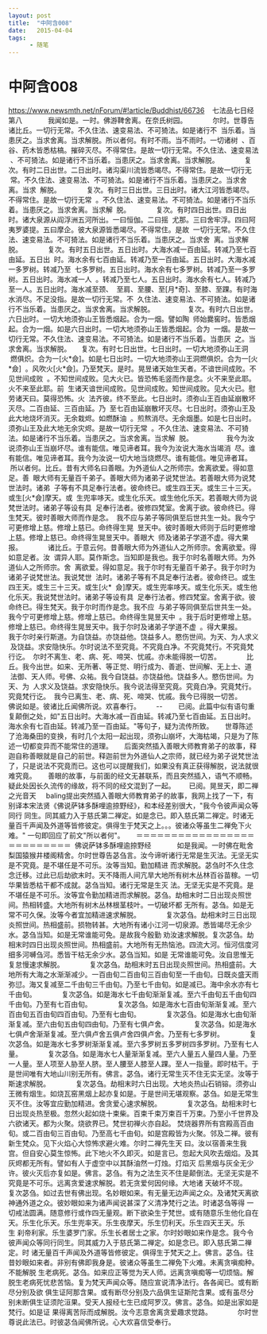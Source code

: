 ```yaml
---
layout: post
title:  "中阿含008"
date:   2015-04-04
tags:
      - 随笔
---
```


# 中阿含008


https://www.newsmth.net/nForum/#!article/Buddhist/66736
 
 七法品七日经第八
   
 　　我闻如是。一时。佛游鞞舍离。在奈氏树园。
   
 　　尔时。世尊告诸比丘。一切行无常。不久住法、速变易法、不可猗法。如是诸行不
 当乐着。当患厌之。当求舍离。当求解脱。所以者何。有时不雨。当不雨时。一切诸树
 、百谷、药木皆悉枯槁。摧碎灭尽。不得常住。是故一切行无常。不久住法、速变易法
 、不可猗法。如是诸行不当乐着。当患厌之。当求舍离。当求解脱。
   
 　　复次。有时二日出世。二日出时。诸沟渠川流皆悉竭尽。不得常住。是故一切行无
 常。不久住法、速变易法、不可猗法。如是诸行不当乐着。当患厌之。当求舍离。当求
 解脱。
   
 　　复次。有时三日出世。三日出时。诸大江河皆悉竭尽。不得常住。是故一切行无常
 。不久住法、速变易法。不可猗法。如是诸行不当乐着。当患厌之。当求舍离。当求解
 脱。
   
 　　复次。有时四日出世。四日出时。诸大泉源从阎浮洲五河所出。一曰恒伽。二曰摇
 尤那。三曰舍牢浮。四曰阿夷罗婆提。五曰摩企。彼大泉源皆悉竭尽。不得常住。是故
 一切行无常。不久住法、速变易法。不可猗法。如是诸行不当乐着。当患厌之。当求舍
 离。当求解脱。
   
 　　复次。有时五日出世。五日出时。大海水减一百由延。转减乃至七百由延。五日出
 时。海水余有七百由延。转减乃至一百由延。五日出时。大海水减一多罗树。转减乃至
 七多罗树。五日出时。海水余有七多罗树。转减乃至一多罗树。五日出时。海水减一人
 。转减乃至七人。五日出时。海水余有七人。转减乃至一人。五日出时。海水减至颈、
 至肩、至腰、至\[月\*奇\]、至膝、至踝。有时海水消尽。不足没指。是故一切行无常。不
 久住法、速变易法、不可猗法。如是诸行不当乐着。当患厌之。当求舍离。当求解脱。
   
   
 　　复次。有时六日出世。六日出时。一切大地须弥山王皆悉烟起。合为一烟。譬如陶
 师始爨窖时。皆悉烟起。合为一烟。如是六日出时。一切大地须弥山王皆悉烟起。合为
 一烟。是故一切行无常。不久住法、速变易法。不可猗法。如是诸行不当乐着。当患厌
 之。当求舍离。当求解脱。　　复次。有时七日出世。七日出时。一切大地须弥山王洞
 燃俱炽。合为一\[火\*僉\]。如是七日出时。一切大地须弥山王洞燃俱炽。合为一\[火\*僉\]
 。风吹火\[火\*僉\]。乃至梵天。是时。晃昱诸天始生天者。不谙世间成败。不见世间成败
 。不知世间成败。见大火已。皆恐怖毛竖而作是念。火不来至此耶。火不来至此耶。前
 生诸天谙世间成败。见世间成败。知世间成败。见大火已。慰劳诸天曰。莫得恐怖。火
 法齐彼。终不至此。七日出时。须弥山王百由延崩散坏灭尽。二百由延、三百由延。乃
 至七百由延崩散坏灭尽。七日出时。须弥山王及此大地烧坏消灭。无余栽烬。如燃酥油
 。煎熬消尽。无余烟墨。如是七日出时。须弥山王及此大地无余灾烬。是故一切行无常
 。不久住法、速变易法、不可猗法。如是诸行不当乐着。当患厌之。当求舍离。当求解
 脱。
   
   
 　　我今为汝说须弥山王当崩坏尽。谁有能信。唯见谛者耳。我今为汝说大海水当竭消
 尽。谁有能信。唯见谛者耳。我今为汝说一切大地当烧燃尽。谁有能信。唯见谛者耳。
 所以者何。比丘。昔有大师名曰善眼。为外道仙人之所师宗。舍离欲爱。得如意足。善
 眼大师有无量百千弟子。善眼大师为诸弟子说梵世法。若善眼大师为说梵世法时。诸弟
 子等有不具足奉行法者。彼命终已。或生四王天。或生三十三天。或生\[火\*僉\]摩天。或
 生兜率哆天。或生化乐天。或生他化乐天。若善眼大师为说梵世法时。诸弟子等设有具
 足奉行法者。彼修四梵室。舍离于欲。彼命终已。得生梵天。彼时善眼大师而作是念。
 我不应与弟子等同俱至后世共生一处。我今宁可更修增上慈。修增上慈已。命终得生晃
 昱天中。彼时善眼大师则于后时更修增上慈。修增上慈已。命终得生晃昱天中。善眼大
 师及诸弟子学道不虚。得大果报。
   
 　　诸比丘。于意云何。昔善眼大师为外道仙人之所师宗。舍离欲爱。得如意足者。汝
 谓异人耶。莫作斯念。当知即是我也。我于尔时名善眼大师。为外道仙人之所师宗。舍
 离欲爱。得如意足。我于尔时有无量百千弟子。我于尔时为诸弟子说梵世法。我说梵世
 法时。诸弟子等有不具足奉行法者。彼命终已。或生四王天。或生三十三天。或生\[火\*
 僉\]摩天。或生兜率哆天。或生化乐天。或生他化乐天。我说梵世法时。诸弟子等设有具
 足奉行法者。修四梵室。舍离于欲。彼命终已。得生梵天。我于尔时而作是念。我不应
 与弟子等同俱至后世共生一处。我今宁可更修增上慈。修增上慈已。命终得生晃昱天中
 。我于后时更修增上慈。修增上慈已。命终得生晃昱天中。我于尔时及诸弟子学道不虚
 。得大果报。
   
 　　我于尔时亲行斯道。为自饶益。亦饶益他。饶益多人。愍伤世间。为天、为人求义
 及饶益。求安隐快乐。尔时说法不至究竟。不究竟白净。不究竟梵行。不究竟梵行讫。
 尔时不离生、老、病、死、啼哭、忧戚。亦未能得脱一切苦。
   
 　　比丘。我今出世。如来、无所著、等正觉、明行成为、善逝、世间解、无上士、道
 法御、天人师。号佛、众祐。我今自饶益。亦饶益他。饶益多人。愍伤世间。为天、为
 人求义及饶益。求安隐快乐。我今说法得至究竟。究竟白净。究竟梵行。究竟梵行讫。
 我今已离生、老、病、死、啼哭、忧戚。我今已得脱一切苦。
   
 　　佛说如是。彼诸比丘闻佛所说。欢喜奉行。  
   
 \--
  
  
 已阅。此篇中似有语句重复颠倒之处，如"五日出时。大海水减一百由延。转减乃至七百由延。五日出时。海水余有七百由延。转减乃至一百由延。"等句子，疑为流传所致。
   
 世尊陈述了沧海桑田的变换，有时几个太阳一起出现，须弥山崩坏，大海枯竭，只是为了陈述一切都变异而不能常住的道理。
   
 后面突然插入善眼大师教育弟子的故事，释迦自称善眼就是自己的前世。释迦前世为外道仙人之宗师，就已经为弟子说梵世法了，只是说法不究竟而已。这也可以提醒我们，如果没有真正获得解脱，说法就很难究竟。
   
 善眼的故事，与前面的经文无甚联系，而且突然插入，语气不顺畅。疑此处因长久流传的缘故，将不同的经文混到了一起。
 
  
 已阅。晃昱天，即二禅之光音天
   
baling提出突然插入善眼大师教育弟子的故事，我网上找了一下，有别译本宋法贤《佛说萨钵多酥哩逾捺野经》，和本经差别很大，"我今令彼声闻众等同行 同生。同其威力入于慈氏第二禅定。如是念已。即入慈氏第二禅定。时诸无量百千声闻及外道等皆修彼定。俱得生于梵天之上。。。彼诸众等虽生二禅免下火难。" 一句即回应了前文"所以者何"。
   
 ＝＝＝＝＝＝＝＝＝＝＝＝＝＝＝＝＝＝＝＝＝＝＝＝＝＝
 佛说萨钵多酥哩逾捺野经
   
 　　如是我闻。一时佛在毗舍梨国猿猴井楼阁精舍。尔时世尊告苾刍言。汝今谛听诸行无常是生灭法。无坚无实是不究竟。是不堪任是不可乐。汝等当知。勤加精进 而求解脱。苾刍时不久住念念迁移。过此已后劫欲末时。天不降雨人间亢旱大地所有树木丛林百谷苗稼。一切华果皆悉枯干都不成就。苾刍当知。诸行无常是生灭 法。无坚无实是不究竟。是不堪任是不可乐。汝等宜令勤加精进而求解脱。苾刍。劫相末时二日出现炎照世间。热相转盛。大地所有树木丛林根茎枝叶。一切破坏都 无所有。苾刍。如是无常不可久保。汝等今者宜加精进速求解脱。
   
 　　复次苾刍。劫相末时三日出现炎照世间。热相盛前。损物转甚。大地所有诸小江河一切泉源。悉皆竭尽无余少水。苾刍当知。如是无常谁能可免。是故我今殷勤 劝汝速求解脱。复次苾刍。劫相末时四日出现炎照世间。热相盛前。大地所有无热恼池。四流大河。恒河信度河细多河嚩刍河。悉皆干枯无余少水。苾刍当知。如是 无常谁能可免。汝自思惟无复怠慢速求解脱。
   
 　　复次苾刍。劫相末时五日出现炎照世间。热相盛前。大地所有大海之水渐渐减少。一百由旬二百由旬三百由旬至一千由旬。日既炎盛天雨弥愆。海又复减至二千由旬三千由旬。乃至七千由旬。如是减已。海中余水亦有七千由旬。
   
 　　复次苾刍。如是海水七千由旬渐渐复减。至六千由旬五千由旬四千由旬。乃至有七百由旬。
   
 　　复次苾刍。如是海水七百由旬渐渐复减。至六百由旬五百由旬四百由旬。乃至有七由旬。
   
 　　复次苾刍。如是海水七由旬渐渐复减。至六由旬五由旬四由旬。乃至有七俱卢舍。
   
 　　复次苾刍。如是海水七俱卢舍渐渐复减。至六俱卢舍五俱卢舍四俱卢舍。乃至有七多罗树。
   
 　　复次苾刍。如是海水七多罗树渐渐复减。至六多罗树五多罗树四多罗树。乃至有七人量。
   
 　　复次苾刍。如是海水七人量渐渐复减。至六人量五人量四人量。乃至一人量。至人项至人胁至人脐。至人腰至人膝至人踝。至人一指量。即时枯干。于是世间唯有大地山川别无所有。佛言。苾刍。诸行无常生灭不住无实无坚。汝等于斯速求解脱。
   
 　　复次苾刍。劫相末时六日出现。大地炎热山石销镕。须弥山王微有烟生。如烧瓦窑黑烟上起亦复如是。于是世间无堪观察。苾刍。如是无常生灭不住。汝等宜应勤加精进。舍贪爱心速求解脱。
   
 　　复次苾刍。劫相末时七日出现炎热至极。忽然火起如烧十束柴。百束千束万束百千万束。乃至小千世界及六欲诸天。都为火聚。烧欲界已。梵世初禅火亦自起。 焚烧器界所有宫殿高百由旬。或二百由旬三百由旬。乃至高七千由旬。如是宫殿皆为火聚。邻及二禅。彼有新生梵众。见下火焰心大惊怖求避火难。尔时二禅先生天 曰。汝以宿善来生我宫。但自安心莫生惊怖。此下地火不久即灭。如是言已。忽起大风吹去烟焰。及其灰烬都无所有。譬如有人于虚空中以其酥油然一灯烛。灯焰灭 后黑烟与灰全无少许。彼火灭后亦复如是。佛言。苾刍。有为之法生灭不住是颠倒法。无坚无实是不究竟是不可乐。远离贪爱速求解脱。若无贪爱何因何缘。大地诸 天破坏不现。
   
 　　复次苾刍。如过去世有佛出现。名妙眼如来。有无量无边声闻之众。及诸梵天离欲神通外道之众。彼妙眼如来为诸声闻说甚深了义清净梵行之法。时诸苾刍等得 一切戒法圆满。随意修行或作四无量观。断下欲染生于梵世。或有随意乐生他化自在天。乐生化乐天。乐生兜率天。乐生夜摩天。乐生忉利天。乐生四天王天。乐生 刹帝利家。乐生婆罗门家。乐生长者居士之家。尔时妙眼如来作是念。我今令彼声闻众等同行同生。同其威力入于慈氏第二禅定。如是念已。即入慈氏第二禅定。时 诸无量百千声闻及外道等皆修彼定。俱得生于梵天之上。佛言。苾刍。往昔妙眼如来者。非别有佛即我身是。彼诸众等虽生二禅免下火难。未离贪嗔痴种。不能解脱 生老病死。苾刍。如来应正等觉为天人师。远离贪嗔痴等一切烦恼。解脱生老病死忧悲苦恼。复为梵天声闻众等。随应宣说清净法行。各各闻已。或有断尽分别及欲 俱生证阿那含果。或有断尽分别及六品俱生证斯陀含果。或有虽尽分别未断俱生证须陀洹果。受天人报经七生已成阿罗汉。佛言。苾刍。如是出家如是梵行。如是证 果得离苦际而成解脱。汝今志意舍离贪爱趣求觉路。
   
 　　尔时世尊说此法已。时彼苾刍闻佛所说。心大欢喜信受奉行。
   
  

